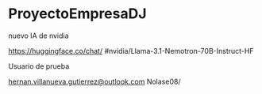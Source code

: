 # ProyectoEmpresaDJ


nuevo IA de nvidia 

https://huggingface.co/chat/ #nvidia/Llama-3.1-Nemotron-70B-Instruct-HF



Usuario de prueba

hernan.villanueva.gutierrez@outlook.com 
Nolase08/